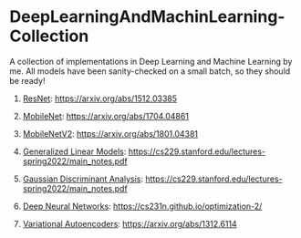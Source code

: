 # DeepLearningAndMachinLearning-Collection
A collection of implementations in Deep Learning and Machine Learning by me. All models have been sanity-checked on a small batch, so they should be ready!

1. [ResNet](https://github.com/PeymanTahghighi/DeepLearningAndMachinLearning-Collection/tree/main/ResNet): https://arxiv.org/abs/1512.03385

2. [MobileNet](https://github.com/PeymanTahghighi/DeepLearningAndMachinLearning-Collection/tree/main/MobileNet): https://arxiv.org/abs/1704.04861

3. [MobileNetV2](https://github.com/PeymanTahghighi/DeepLearningAndMachinLearning-Collection/tree/main/MobileNetV2): https://arxiv.org/abs/1801.04381

4. [Generalized Linear Models](https://cs229.stanford.edu/lectures-spring2022/main_notes.pdf): https://cs229.stanford.edu/lectures-spring2022/main_notes.pdf

5. [Gaussian Discriminant Analysis](https://cs229.stanford.edu/lectures-spring2022/main_notes.pdf): https://cs229.stanford.edu/lectures-spring2022/main_notes.pdf

6. [Deep Neural Networks](https://cs231n.github.io/optimization-2/): https://cs231n.github.io/optimization-2/

7. [Variational Autoencoders](https://arxiv.org/abs/1312.6114): https://arxiv.org/abs/1312.6114
